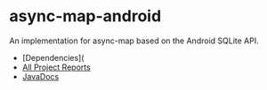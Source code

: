 async-map-android
=================

An implementation for async-map based on the Android SQLite API.

- [Dependencies](
- [All Project Reports](http://modules.appjangle.com/async-map-sql/latest/project-reports.html)
- [JavaDocs](http://modules.appjangle.com/async-map-sql/latest/apidocs/index.html)
